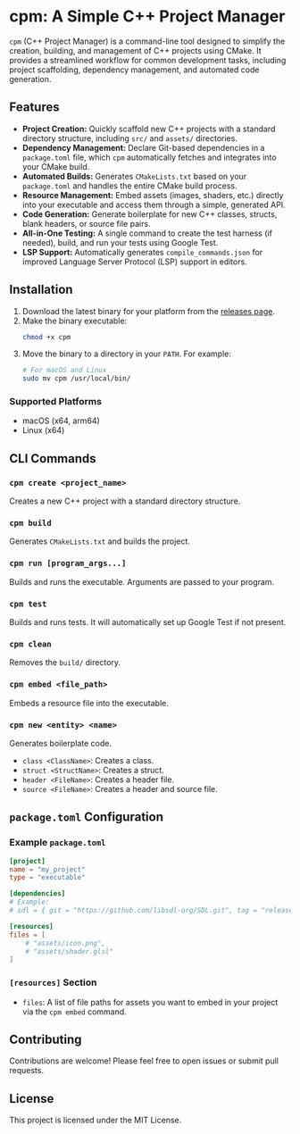 # cpm: A Simple C++ Project Manager

`cpm` (C++ Project Manager) is a command-line tool designed to simplify the creation, building, and management of C++ projects using CMake. It provides a streamlined workflow for common development tasks, including project scaffolding, dependency management, and automated code generation.

## Features

*   **Project Creation:** Quickly scaffold new C++ projects with a standard directory structure, including `src/` and `assets/` directories.
*   **Dependency Management:** Declare Git-based dependencies in a `package.toml` file, which `cpm` automatically fetches and integrates into your CMake build.
*   **Automated Builds:** Generates `CMakeLists.txt` based on your `package.toml` and handles the entire CMake build process.
*   **Resource Management:** Embed assets (images, shaders, etc.) directly into your executable and access them through a simple, generated API.
*   **Code Generation:** Generate boilerplate for new C++ classes, structs, blank headers, or source file pairs.
*   **All-in-One Testing:** A single command to create the test harness (if needed), build, and run your tests using Google Test.
*   **LSP Support:** Automatically generates `compile_commands.json` for improved Language Server Protocol (LSP) support in editors.

## Installation

1.  Download the latest binary for your platform from the [releases page](https://github.com/0xThurling/cpm/releases).
2.  Make the binary executable:
    ```bash
    chmod +x cpm
    ```
3.  Move the binary to a directory in your `PATH`. For example:
    ```bash
    # For macOS and Linux
    sudo mv cpm /usr/local/bin/
    ```

### Supported Platforms

*   macOS (x64, arm64)
*   Linux (x64)

## CLI Commands

### `cpm create <project_name>`

Creates a new C++ project with a standard directory structure.

### `cpm build`

Generates `CMakeLists.txt` and builds the project.

### `cpm run [program_args...]`

Builds and runs the executable. Arguments are passed to your program.

### `cpm test`

Builds and runs tests. It will automatically set up Google Test if not present.

### `cpm clean`

Removes the `build/` directory.

### `cpm embed <file_path>`

Embeds a resource file into the executable.

### `cpm new <entity> <name>`

Generates boilerplate code.
*   `class <ClassName>`: Creates a class.
*   `struct <StructName>`: Creates a struct.
*   `header <FileName>`: Creates a header file.
*   `source <FileName>`: Creates a header and source file.

## `package.toml` Configuration

### Example `package.toml`

```toml
[project]
name = "my_project"
type = "executable"

[dependencies]
# Example:
# sdl = { git = "https://github.com/libsdl-org/SDL.git", tag = "release-2.30.3", target="SDL2::SDL2" }

[resources]
files = [
    # "assets/icon.png",
    # "assets/shader.glsl"
]
```

### `[resources]` Section

*   `files`: A list of file paths for assets you want to embed in your project via the `cpm embed` command.

## Contributing

Contributions are welcome! Please feel free to open issues or submit pull requests.

## License

This project is licensed under the MIT License.
